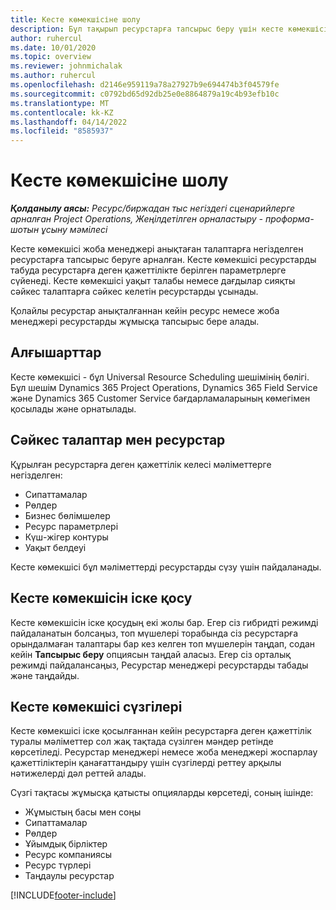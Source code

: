 ```yaml
---
title: Кесте көмекшісіне шолу
description: Бұл тақырып ресурстарға тапсырыс беру үшін кесте көмекшісімен жұмыс істеу туралы ақпарат береді.
author: ruhercul
ms.date: 10/01/2020
ms.topic: overview
ms.reviewer: johnmichalak
ms.author: ruhercul
ms.openlocfilehash: d2146e959119a78a27927b9e694474b3f04579fe
ms.sourcegitcommit: c0792bd65d92db25e0e8864879a19c4b93efb10c
ms.translationtype: MT
ms.contentlocale: kk-KZ
ms.lasthandoff: 04/14/2022
ms.locfileid: "8585937"
---
```

# <a name="schedule-assistant-overview"></a>Кесте көмекшісіне шолу

_**Қолданылу аясы:** Ресурс/биржадан тыс негіздегі сценарийлерге арналған Project Operations, Жеңілдетілген орналастыру - проформа-шотын ұсыну мәмілесі_

Кесте көмекшісі жоба менеджері анықтаған талаптарға негізделген ресурстарға тапсырыс беруге арналған. Кесте көмекшісі ресурстарды табуда ресурстарға деген қажеттілікте берілген параметрлерге сүйенеді. Кесте көмекшісі уақыт талабы немесе дағдылар сияқты сәйкес талаптарға сәйкес келетін ресурстарды ұсынады.

Қолайлы ресурстар анықталғаннан кейін ресурс немесе жоба менеджері ресурстарды жұмысқа тапсырыс бере алады.

## <a name="prerequisites"></a>Алғышарттар

Кесте көмекшісі - бұл Universal Resource Scheduling шешімінің бөлігі. Бұл шешім Dynamics 365 Project Operations, Dynamics 365 Field Service және Dynamics 365 Customer Service бағдарламаларының көмегімен қосылады және орнатылады.

## <a name="matching-requirements-and-resources"></a>Сәйкес талаптар мен ресурстар

Құрылған ресурстарға деген қажеттілік келесі мәліметтерге негізделген:

-   Сипаттамалар
-   Рөлдер
-   Бизнес бөлімшелер
-   Ресурс параметрлері
-   Күш-жігер контуры
-   Уақыт белдеуі

Кесте көмекшісі бұл мәліметтерді ресурстарды сүзу үшін пайдаланады.

## <a name="launch-the-schedule-assistant"></a>Кесте көмекшісін іске қосу

Кесте көмекшісін іске қосудың екі жолы бар. Егер сіз гибридті режимді пайдаланатын болсаңыз, топ мүшелері торабында сіз ресурстарға орындалмаған талаптары бар кез келген топ мүшелерін таңдап, содан кейін **Тапсырыс беру** опциясын таңдай аласыз. Егер сіз орталық режимді пайдалансаңыз, Ресурстар менеджері ресурстарды табады және таңдайды.

## <a name="schedule-assistant-filters"></a>Кесте көмекшісі сүзгілері

Кесте көмекшісі іске қосылғаннан кейін ресурстарға деген қажеттілік туралы мәліметтер сол жақ тақтада сүзілген мәндер ретінде көрсетіледі. Ресурстар менеджері немесе жоба менеджері жоспарлау қажеттіліктерін қанағаттандыру үшін сүзгілерді реттеу арқылы нәтижелерді дәл реттей алады.

Сүзгі тақтасы жұмысқа қатысты опцияларды көрсетеді, соның ішінде:

-   Жұмыстың басы мен соңы
-   Сипаттамалар
-   Рөлдер
-   Ұйымдық бірліктер
-   Ресурс компаниясы
-   Ресурс түрлері
-   Таңдаулы ресурстар


[!INCLUDE[footer-include](../includes/footer-banner.md)]
